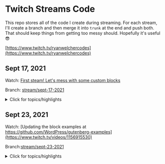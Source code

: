 # Twitch Streams Code
This repo stores all of the code I create during streaming. For each stream, I'll create a branch and then merge it into `trunk` at the end and push both. That should keep things from getting too messy should. Hopefully it's useful 😎

[https://www.twitch.tv/ryanwelchercodes](https://www.twitch.tv/ryanwelchercodes)


## Sept 17, 2021
Watch: [First steam! Let's mess with some custom blocks](https://www.twitch.tv/videos/1151309353)

Branch: [stream/sept-17-2021](https://github.com/ryanwelcher/twitch/tree/]stream/sept-17-2021)


<details>
<summary>Click for topics/highlights</summary>

* We talked about creating blocks from scratch using [`@wordpress/scripts`](https://developer.wordpress.org/block-editor/reference-guides/packages/packages-scripts/)
* Demonstrated the differences between Dynamic and Static blocks
* Showed how to save attributes in a block.
* Used the [`@wordpress/create-block](https://developer.wordpress.org/block-editor/reference-guides/packages/packages-create-block/) package to scaffold a new block. 🔥🔥🔥🔥
* Talked about using how to get multiple blocks in a plugin ( code was never completed)
* Audio issues 😞
* Ryan not able to type while people watch ( recurring theme...)
* Worked with `getEntityRecords`, `isResolving`, and `invalidateResolver` to display posts in the Block Editor. Inspired by [this blog post](https://ryanwelcher.com/2021/08/requesting-data-in-gutenberg-with-getentityrecords/).
</details>

## Sept 23, 2021

Watch: [Updating the block examples at https://github.com/WordPress/gutenberg-examples](https://www.twitch.tv/videos/1156915530)

Branch:[stream/sept-23-2021](https://github.com/ryanwelcher/twitch/tree/]stream/sept-23-2021)

<details>
<summary>Click for topics/highlights</summary>
* No code in this repos, as we updated some of the blocks in the [Gutenberg Examples](https://github.com/WordPress/gutenberg-examples) repo.
* Discussed that if a block isn't using [`@wordpress/scripts`](https://developer.wordpress.org/block-editor/reference-guides/packages/packages-scripts/) for a build process, that we need to manually add the `index.asset.php` file.
* Figured out how the useBlockProps hook worked when passing items. Thanks to everyone who helped on that one!
</details>
